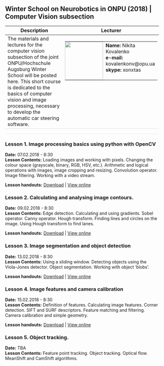 ## Winter School on Neurobotics in ONPU (2018) | Computer Vision subsection
<table>
  <thead>
    <tr>
      <th>Description</th>
      <th>Lecturer</th>
    </tr>
  </thead>
  <tbody>
    <tr>
      <td style="vertical-align:top" width="60%">The materials and lectures for the computer vision subsection of the joint ONPU/Hochschule Augsburg Winter School will be posted here. This short course is dedicated to the basics of computer vision and image processing, necessary to develop the automatic car steering software.</td>
      <td style="vertical-align:top; padding:5px">       
        <table style="border:none; cellspacing=0; cellpadding=0; border-collapse: collapse;">
          <tr style="border:none; vertical-align:top;">
            <td style="border:none; padding:0">
            <img src="https://dl.dropboxusercontent.com/s/w45zcpfr75mhjaa/2017-09-08_14.17.48_small.jpg" height="125px">
            </td>
            <td style="vertical-align:top; border: none">
              <strong>Name:</strong> Nikita Kovalenko<br />
              <strong>e-mail:</strong> kovalenkonv@opu.ua<br />
              <strong>skype:</strong> xonxtas
            </td>
          </tr>
        </table>
      </td>
    </tr>
  </tbody>
</table>

<hr style="border-top: 1px solid #e1e4e8; height:0">

<span style="display:none">hello world</span>
### Lesson 1. Image processing basics using python with OpenCV
**Date:** 07.02.2018 - 8:30<br />
**Lesson Contents:**
Loading images and working with pixels. Changing the colour space (grayscale, binary, RGB, HSV, etc.). Arithmetic and logical operations with images, image cropping and resizing. Convolution operator. Image filtering. Working with a video stream.

**Lesson handouts:** [Download](https://github.com/Xonxt/ws-onpu-2018/tree/master/Notebooks/Day_01) | [View online](http://nbviewer.jupyter.org/urls/dl.dropboxusercontent.com/s/6by8n22jqk2lyrn/Day_1_Image_processing_basics.ipynb)
### Lesson 2. Calculating and analysing image contours.
**Date:** 09.02.2018 - 8:30<br />
**Lesson Contents:**
Edge detection. Calculating and using gradients. Sobel operator. Canny operator. Hough transform. Finding lines and circles on the image. Using Hough transform to find lanes.

**Lesson handouts:** [Download](https://github.com/Xonxt/ws-onpu-2018/tree/master/Notebooks/Day_02) | [View online](http://nbviewer.jupyter.org/urls/dl.dropboxusercontent.com/s/kivwkdkla5csin2/Day_02_Image_contours.ipynb)
### Lesson 3. Image segmentation and object detection
**Date:** 13.02.2018 - 8:30<br />
**Lesson Contents:**
Using a sliding window. Detecting objects using the Viola-Jones detector. Object segmentation. Working with object ‘blobs’.

**Lesson handouts:** [Download](https://github.com/Xonxt/ws-onpu-2018/tree/master/Notebooks/Day_03) | [View online](http://nbviewer.jupyter.org/urls/dl.dropboxusercontent.com/s/lc1rtnx13ig5kik/Day_03_Image_segmentation_and_object_detection.ipynb)
### Lesson 4. Image features and camera calibration
**Date:** 15.02.2018 - 8:30<br />
**Lesson Contents:**
Definition of features. Calculating image features. Corner detection. SIFT and SURF descriptors. Feature matching and filtering. Camera calibration and simple geometry.

**Lesson handouts:** [Download](https://github.com/Xonxt/ws-onpu-2018/tree/master/Notebooks/Day_04) | [View online](http://nbviewer.jupyter.org/urls/dl.dropboxusercontent.com/s/kjz2007o9a2sbbc/Day_04_Image_features_and_camera_calibration.ipynb)
### Lesson 5. Object tracking.
**Date:** TBA<br />
**Lesson Contents:**
Feature point tracking. Object tracking. Optical flow. MeanShift and CamShift algorithms.

<style>
  .markdown-body table {
    margin-bottom: 0;
  }
  .markdown-body th, td {
    border-bottom: 1px solid #ddd;
  }
</style>
